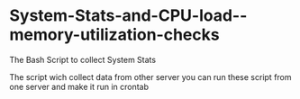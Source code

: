 System-Stats-and-CPU-load--memory-utilization-checks
====================================================

The Bash Script to collect System Stats

The script wich collect data from other server you can run these script from one server and make it run in crontab 


